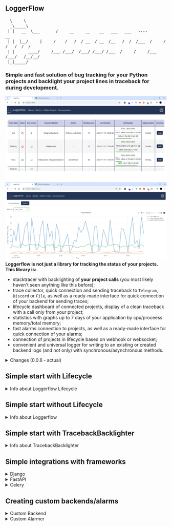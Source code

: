 ## LoggerFlow

```
  \     \
  _\_____\
 | |   __  \___       /     __     __    __   ___   ___   ----         __
 | |  |__/     |     /    /   /  / __  / __  /__   /  /  /___  /     /   /   /  /  /
 | |      ____/     /___ /___/  /___/ /___/ /___  /     /     /___  /___/   /__/__/
 |_|_____/
```

<h3>Simple and fast solution of bug tracking for your Python projects and backlight your project lines in traceback for during development.</h2>

![StartImage](photos/loggerflow.png)
![StartImage](photos/project_metrics.png)
**Loggerflow is not just a library for tracking the status of your projects. This library is:**.
 - stacktracer with backlighting of **your project calls** (you most likely haven't seen anything like this before);
 - trace collector, quick connection and sending traceback to `Telegram`, `Discord` or `File`, as well as a ready-made interface for quick connection of your backend for sending traces;
 - lifecycle dashboard of connected projects, display of a clean traceback with a call only from your project;
 - statistics with graphs up to 7 days of your application by cpu/proceess memory/total memory;
 - fast alarms connection to projects, as well as a ready-made interface for quick connection of your alarms;
 - connection of projects in lifecycle based on webhook or websocket;
 - convenient and universal logger for writing to an existing or created backend logs (and not only) with synchronous/asynchronous methods.

<details>
  <summary>Changes (0.0.6 - actual)</summary>
 
- v. 0.0.6 
   - added metrics tracking of connected applications via lifecycle;
   - added alarm tracking of connected applications via lifecycle (in 0.0.7 will be added triggers and improved version);
   - added example with create custom alarmer, and connect to LoggerFlow Lifecycle;
   - added support for tracking process memory consumption (core `psutil`);
   - added in error window displays backlighting tracebacks your project lines of code. This can be disabled in the settings.
   - the dog's eye closes when you switch from the main page to another tab:);
   - improved traceback cleaning, bug fixes with cleaning;
   - fix bugs with websocket lifecycle;
   - redesigned dashboard with a nice interface, also added settings;
   - complete transfer of event loop manual management to `asyncio.run`. You can still pass your loop, but then you have to manage it yourself;
   - improved traceback cleaning, bug fixes with cleaning;
   - added traceback backlighter for your project line in traces, use for this `TracebackBacklighter`;
   - in 0.0.7 will be added improved authorization and backend secret key for requests; 
   - **0.0.6 version is not compatible with 0.0.5 version (server and client). In 0.0.7 will be added support for such cases with projects when the versions differ.**
 - v. 0.0.5
   - added tracking the status of your applications, use class `WebhookLifecycle` and `WebSocketLifecycle`; 
   - rename method `send_traceback_to_backend` to `send_traceback`;
   - added async methods `async_send_data`  and `async_send_traceback`;
   - fix bug with second send to backend with spaces and `\n`;
   - big changes in project architecture;
   - add example with `Celery`-connect and showing creating your custom backends;
 - v. 0.0.4
    - improved stacktrace cleaning for `traceback='clean'`;
    - template for tracking the status of projects (will be added in v. 0.0.5);
    - rename method `exclude_sending_filter` to `exclude`;
    - added method `send_traceback_to_backend` for manual sending of traceback to the backend;
    - changes in project architecture.

  - v. 0.0.3
    - added the `traceback='full'` attribute to the LoggerFlow constructor, which allows you to send full, clean or minimal traceback to the backend (depending on your preferences).
    You can pass 3 parameters:
        - `full` -  Sending full traceback on your backend/backends;
        - `clean` - Sending your program's stacktrace (clearing lines that were are called from libraries);
        - `minimal` - Sending a 1 line with name file, number line and last line of your traceback;
    - minor fixes in project architecture;
    - writing documentation for project.
  - v. 0.0.2
    - added logging in threads (to disable logging in threads - pass the parameter `thread_logging=False` to the LoggerFlow constructor);
    - minor fixes;
  - v. 0.0.1 
    - create project LoggerFlow;
</details>

## Simple start with Lifecycle
<details>
    <summary>Info about Loggerflow Lifecycle</summary>
    
To take advantage of state tracking for your applications, you need to do 2 things:
    
<b>1) Run `LoggerFlow` Server WebInterface</b>.

If you are familiar with `Celery` or `Flower`, this will be very easy for you. 
You need to enter the command in console:
    
    loggerflow run --host 127.0.0.1 --port 8000

By default, the server uses a `sqlite3` database, with `sqlalchemy` as the engine. 
You can change the database by passing the sqlalchemy connection string, passing the `-d` or `--database` flag, but 
you should only use <b>async engine</b>.
You can also customize the server for yourself, including authorization via the `--auth` flag.

<details>
<summary>Additional commands</summary>
    
    -u --host | Host to run LoggerFlow server
    -p --port | Port to run LoggerFlow server
    -d --database | SQLAlchemy database connection string, default is "sqlite+aiosqlite:///loggerflow.db"
    -a --auth | Auth credentials in format login:password
    --disable-log | Disable uvicorn log in terminal
    -c --custom-alarm | single class or comma-separated list of custom alarm classes (e.g., "name_of_file.CustomAlarmBackend, test.AnotherAlarm")')

</details>

After server running you will see in browser this page:

![welcome.png](photos/start.png)

<b>2) Connect your app to `LoggerFlow` Server</b>

After server running you can connect your application with a few lines of code.
Select `WebhookLifecycle` or `WebSocketLifecycle` class depending on your preference.

Example with `WebhookLifecycle`:

    from loggerflow.lifecycle import WebhookLifecycle
    from loggerflow import LoggerFlow
    
    lifecycle = WebhookLifecycle(webhook_url='http://127.0.0.1:8000/loggerflow/')
    
    lf = LoggerFlow(project_name='TestProj', backend=lifecycle)
    lf.run()
    
Example with `WebSocketLifecycle`:

    from loggerflow.lifecycle import WebSocketLifecycle
    from loggerflow import LoggerFlow
    
    lifecycle = WebSocketLifecycle(websocket_url='ws://127.0.0.1:8000/loggerflow/')
    
    lf = LoggerFlow(project_name='TestProj', backend=lifecycle)
    lf.run()

<b>And that's it, it's so simple!</b>

In the browser you will see something like:

![img.png](photos/loggerflow.png)
In the browser, you can track errors that occurred in your applications, 
view detailed tracebacks, and, if necessary, clear unnecessary library calls in the stacktrace, showing 
only your lines of code.

Example with full stacktrace from your app:

![img.png](photos/exceptions.png)

Example with clean stacktrace from your app:
    
![img.png](photos/clean_exceptions.png)

### Alarms

![img.png](photos/connected_alarms.png)
LoggerFlow supports alarms, they can be easily and quickly connected to your projects. To make sure that the alarm is working, 
you can see the Alarm Working status next to the project.

You have 3 alarms to choose from:
- TelegramBackend;
- DiscordBackend;
- FileBackend;
- or your custom alarm backends;

There is also a ready-made interface for quickly connecting your alarm.
How to connect your custom alarm - see the in "**Creating custom backends/alarms section**".

You will see a window like this:

![img.png](photos/create_alarm.png)

Once the alarm is connected to the project - you will also see alarm messages in the **"Alarms info"** tab.

![img.png](photos/alarms_info.png)

Future versions will also add triggers for a specified limit on cpu/memory.

### Metrics

![img.png](photos/metrics.png)
LoggerFlow supports metrics for your connected applications.
Metrics are automatically collected when you connect your app via lifecycle. In future versions will be added setting 
to enable statistics collection for concrete projects.

Once the data has been collected, you will be able to view graphs for a specific period.

![img.png](photos/project_metrics.png)
You will see data for up to 7 days with the following intervals:
- 1 minute;
- 5 minutes;
- 30 minutes;
- 1 hour;
- 3 hours;
- 1 day;
- 3 days;
- 7 days.

Currently, only partial data clearing is supported after 7 days: when you go to the dashboard or clear the data yourself via the button. This will be optimized in future versions.

You may also be interested in looking at `TracebackBacklighter`, the description is just below.

</details>

##  Simple start without Lifecycle

<details>
    <summary>Info about Loggerflow </summary>

<h5> Example with Telegram backend: </h5>

    from loggerflow.backends import TelegramBackend
    from loggerflow import LoggerFlow
    
    
    backend = TelegramBackend(
        token='telegram_token',
        chat_id=-123456789,
        authors=['@DeNRuDi', ]
    )
    
    lf = LoggerFlow(project_name='Test', backend=backend)
    lf.run()
    
    raise Exception('Test Error')
    
    
<h5> Example with multiple backends: </h5>
    
    from loggerflow.backends import TelegramBackend, DiscordBackend
    from loggerflow import LoggerFlow
    
    backend_telegram = TelegramBackend(
        token='bot_token',
        chat_id=-1234567890,
        authors=['@telegram_username', ]
    )
    
    backend_discord = DiscordBackend(
        webhook_url='webhook_url',
        authors=['@discord_username', ]
    )
    
    lf = LoggerFlow(project_name='Test', backend=[backend_telegram, backend_discord])
    lf.run()
    
    raise Exception('Test Error')
    
    
<h5> Exclude traceback which should not be sent: </h5>
    
    
    lf = LoggerFlow(project_name='Test', backend=backend)
    lf.exclude('ValueError')
    lf.exclude('502 Bad Gateway')
    lf.run()
</details>

##  Simple start with TracebackBacklighter

<details>
    <summary>Info about TracebackBacklighter </summary>

TracebackBacklighter is a tool that backlights lines of code from your project when an error occurs.
<h5> Example with TracebackBacklighter: </h5>
![img.png](photos/traceback_backlighter.png)
    
    import requests
    from loggerflow import TracebackBacklighter
    
    tb = TracebackBacklighter(backlight='myline', color='red')
    tb.run()
    
    
    r = requests.get('https://incorrect.site')
    # or some exception, for example raise Exception('Test Exception')

**You can also receive clean traceback (ideal for development):**

![img.png](photos/traceback_backlighter_clean.png)
    
    import requests
    from loggerflow import TracebackBacklighter
    
    tb = TracebackBacklighter(backlight='clean')
    tb.run()
    
    
    r = requests.get('https://incorrect.site')
    # or some exception, for example raise Exception('Test Exception')

</details>


## Simple integrations with frameworks
<details>
    <summary>Django</summary>

File `settings.py`:
```
import os
from pathlib import Path

from loggerflow.backends import FileBackend
from loggerflow import LoggerFlow

# Build paths inside the project like this: BASE_DIR / 'subdir'.
BASE_DIR = Path(__file__).resolve().parent.parent


# Quick-start development settings - unsuitable for production
# See https://docs.djangoproject.com/en/4.2/howto/deployment/checklist/

# SECURITY WARNING: keep the secret key used in production secret!
SECRET_KEY = os.getenv('SECRET_KEY')

# SECURITY WARNING: don't run with debug turned on in production!
DEBUG = False

ALLOWED_HOSTS = ['*']


lf = LoggerFlow(project_name='Test', backend=FileBackend('test.log'), traceback='clean')
lf.run()
```
</details>


<details>
    <summary>FastAPI</summary>

`FastAPI` already contains an automatic excepthook-handler, so errors must be sent
using the `lf.async_send_traceback` or `lf.send_traceback` method.

Example:
```
from loggerflow.backends import FileBackend
from loggerflow import LoggerFlow

from fastapi.responses import JSONResponse
from fastapi import FastAPI

import traceback
import uvicorn

app = FastAPI()
lf = LoggerFlow(project_name='Test', backend=FileBackend(file='test.log'), traceback='clean')


@app.get('/')
async def index():
    return {"status": 200}


@app.exception_handler(Exception)
async def exception_handler(request, exc):
    await lf.async_send_traceback(traceback.format_exc())
    return JSONResponse({'status': 500})


if __name__ == '__main__':
    uvicorn.run(app=app)
```
</details>

<details>
    <summary>Celery</summary>

`Celery` already contains an automatic excepthook-handler, so errors must be sent using 
the `lf.send_traceback` method.

File `celery.py` in Django project. 

Example:
```
from celery.signals import task_failure
from celery import Celery

from loggerflow.backends import FileBackend
from loggerflow import LoggerFlow

import traceback
import os

os.environ.setdefault('DJANGO_SETTINGS_MODULE', 'your_app.settings')

app = Celery('your_app')
lf = LoggerFlow(project_name='Celery Project', backend=FileBackend(file='celery.log'))


@task_failure.connect
def handle_task_failure(sender=None, exception=None, traceback_obj=None, **kwargs):
    lf.send_traceback(traceback.format_exc())


app.config_from_object('django.conf:settings', namespace='CELERY')
app.conf.timezone = 'Europe/Kiev'

app.conf.beat_schedule = {
    ...
}

app.autodiscover_tasks()

```
</details>

## Creating custom backends/alarms

<details>
    <summary>Custom Backend</summary>
To create a custom backend, you need to inherit from `AbstractBackend`, and 
be sure to override 2 method `write_flow` and `async_write_flow`.

Let's give a simple example for writing to Redis:

    # pip3 install redis
    from redis import Redis
    
    from loggerflow.backends.abstract_backend import AbstractBackend
    from loggerflow import LoggerFlow
    
    
    class CustomRedisBackend(AbstractBackend):
    
        def __init__(self, redis_path: str, port: int = 6379, db: int = 0):
            self.redis = Redis(host=redis_path, port=port, db=db)
    
        def write_flow(self, text: str, project_name: str, *args, **kwargs):
            print('Writing data in Redis')
            self.redis.set(project_name, text.encode())
            # or your custom logic
    
            # ATTENTION! Don't use print(text) in this function
            # as it results in a recursive search "Traceback" and therefore an error.
            # If you want to see a 'text' - use, for example, library 'loguru'.
            
            # pip3 install loguru
            # from loguru import logger
            # logger.debug(text)
    
        async def async_write_flow(self, text: str, project_name: str, *args, **kwargs):
            # method not necessary if you are not using async calls
            raise NotImplementedError
    
    
    lf = LoggerFlow(project_name='Redis Backend', backend=CustomRedisBackend(redis_path='localhost'))
    lf.run()
    
    raise Exception('Your test exception')

</details>

<details>
    <summary>Custom Alarmer</summary>
To create a custom Alarmer backend, you need to inherit from `AbstractAlarmBackend`, and be sure to override 1 method `async_write_flow`

The constructor should contain only those fields that are specified in `alarm_required_fields`.

Let's give a simple example for creating Custom Alarm and connect to LoggerFlow Lifecycle:
    
    # pip3 install aiohttp
    from loggerflow.backends.abstract_backend import AbstractAlarmBackend
    from aiohttp import ClientSession
    
    
    class CustomAlarm(AbstractAlarmBackend):
        alarmer_name = 'TestAlarmer' # if not set, then will be used class name
        alarm_required_fields = ['email', 'api_key'] # required fields for form to create your custom alarm
    
        def __init__(self, email, api_key):
            self._email = email
            self._api_key = api_key
    
        async def async_write_flow(self, text: str, project_name: str, *args, **kwargs):
            async with ClientSession() as session:
                async with session.post(
                        'http://example.com/',
                        headers={'X-EMAIL': self._email, 'X-API-KEY': self._api_key}
                ) as response:
                    print(response.status)

After creation, connect it as:

`loggerfow run --host 127.0.0.1 --port 8000 --custom-alarm "your_file.CustomAlarm"`

You can also list alarms separated by commas.

`loggerfow run --host 127.0.0.1 --port 8000 --custom-alarm "your_file.CustomAlarm, your_file.NewCustomAlarm"`

In the browser you will see something like:

![img.png](photos/create_custom_alarm.png)


</details>
